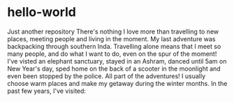 # hello-world
Just another repository
There's nothing I love more than travelling to new places, meeting people and living in the moment. My last adventure was backpacking through southern Inda. Travelling alone means that I meet so many people, and do what I want to do, even on the spur of the moment! I've visted an elephant sanctuary, stayed in an Ashram, danced until 5am on New Year's day, sped home on the back of a scooter in the moonlight and even been stopped by the police. All part of the adventures! I usually choose warm places and make my getaway during the winter months. In the past few years, I've visited:
